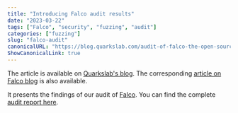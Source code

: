 ```yaml
---
title: "Introducing Falco audit results"
date: "2023-03-22"
tags: ["Falco", "security", "fuzzing", "audit"]
categories: ["fuzzing"]
slug: "falco-audit"
canonicalURL: "https://blog.quarkslab.com/audit-of-falco-the-open-source-cloud-native-runtime-security.html"
ShowCanonicalLink: true
---
```


The article is available on [Quarkslab's
blog](https://blog.quarkslab.com/audit-of-falco-the-open-source-cloud-native-runtime-security.html).
The corresponding [article on Falco blog](https://falco.org/blog/falco-security-audit-2023/) is also available.

It presents the findings of our audit of [Falco](https://falco.org/). You can
find the complete [audit report here](https://github.com/falcosecurity/falco/blob/e19f5365141ed6ea1e6def91d3d91938ce0615be/audits/SECURITY_AUDIT_2023_01_23-01-1097-LIV.pdf).

